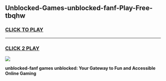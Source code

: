 
## Unblocked-Games-unblocked-fanf-Play-Free-tbqhw
<h3>
<a href="https://premium76.site?title=unblocked-fanf&ref=23A">CLICK TO PLAY</a></h3>
<hr>

<h3>
<a href="https://premium76.site?title=unblocked-fanf&ref=23A">CLICK 2 PLAY</a>
  
</h3>

<a href="https://premium76.site?title=unblocked-fanf&ref=23A"><img src="https://clearcache.store/games.png"></a>


**unblocked-fanf games unblocked: Your Gateway to Fun and Accessible Online Gaming**

